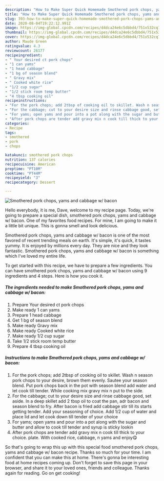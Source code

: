 ```yaml
---
description: "How to Make Super Quick Homemade Smothered pork chops, yams and cabbage w/ bacon"
title: "How to Make Super Quick Homemade Smothered pork chops, yams and cabbage w/ bacon"
slug: 393-how-to-make-super-quick-homemade-smothered-pork-chops-yams-and-cabbage-w-bacon
date: 2020-08-04T19:22:12.991Z
image: https://img-global.cpcdn.com/recipes/d4dca24e6c5dbbd4/751x532cq70/smothered-pork-chops-yams-and-cabbage-w-bacon-recipe-main-photo.jpg
thumbnail: https://img-global.cpcdn.com/recipes/d4dca24e6c5dbbd4/751x532cq70/smothered-pork-chops-yams-and-cabbage-w-bacon-recipe-main-photo.jpg
cover: https://img-global.cpcdn.com/recipes/d4dca24e6c5dbbd4/751x532cq70/smothered-pork-chops-yams-and-cabbage-w-bacon-recipe-main-photo.jpg
author: Maude Green
ratingvalue: 4.3
reviewcount: 26177
recipeingredient:
- " Your desired ct pork chops"
- "1 can yams"
- "1 head cabbage"
- "1 bg of season blend"
- " Gravy mix"
- " Cooked white rice"
- "1/2 cup sugar"
- "1/2 stick room temp butter"
- "4 tbsp cooking oil"
recipeinstructions:
- "For the pork chops; add 2tbsp of cooking oil to skillet. Wash n season pork chops to your desire, brown them evenly. Sautee your season blend. Put pork chops back in the pot with season blend add water and let cook till tender. While cooking mix gravy mix n put to the side."
- "For the cabbage; cut to your desire size and rinse cabbage good, set aside. In a deep skillet add 2 tbsp oil to coat the pan, adr bacon and season blend to fry. After bacon is fried add cabbage stir till its starts getting tender. Add your seasoning of choice. Add 1/2 cup of water and place lid and let cook down till tender of your choice"
- "For yams; open yams and pour into a pot along with the sugar and butter and allow to cook till tender and syrup is sticky lookin"
- "After pork chops are tender add gravy mix n cook till thick to your choice. plate. With cooked rice, cabbage, n yams and enjoy😋"
categories:
- Recipe
tags:
- smothered
- pork
- chops

katakunci: smothered pork chops 
nutrition: 137 calories
recipecuisine: American
preptime: "PT10M"
cooktime: "PT44M"
recipeyield: "3"
recipecategory: Dessert

---
```



![Smothered pork chops, yams and cabbage w/ bacon](https://img-global.cpcdn.com/recipes/d4dca24e6c5dbbd4/751x532cq70/smothered-pork-chops-yams-and-cabbage-w-bacon-recipe-main-photo.jpg)

Hello everybody, it is me, Dave, welcome to my recipe page. Today, we're going to prepare a special dish, smothered pork chops, yams and cabbage w/ bacon. One of my favorites food recipes. For mine, I am going to make it a little bit unique. This is gonna smell and look delicious.

Smothered pork chops, yams and cabbage w/ bacon is one of the most favored of recent trending meals on earth. It's simple, it's quick, it tastes yummy. It is enjoyed by millions every day. They are nice and they look fantastic. Smothered pork chops, yams and cabbage w/ bacon is something which I've loved my entire life.




To get started with this recipe, we have to prepare a few ingredients. You can have smothered pork chops, yams and cabbage w/ bacon using 9 ingredients and 4 steps. Here is how you cook it.

<!--inarticleads1-->

##### The ingredients needed to make Smothered pork chops, yams and cabbage w/ bacon:

1. Prepare  Your desired ct pork chops
1. Make ready 1 can yams
1. Prepare 1 head cabbage
1. Get 1 bg of season blend
1. Make ready  Gravy mix
1. Make ready  Cooked white rice
1. Make ready 1/2 cup sugar
1. Take 1/2 stick room temp butter
1. Prepare 4 tbsp cooking oil




<!--inarticleads2-->

##### Instructions to make Smothered pork chops, yams and cabbage w/ bacon:

1. For the pork chops; add 2tbsp of cooking oil to skillet. Wash n season pork chops to your desire, brown them evenly. Sautee your season blend. Put pork chops back in the pot with season blend add water and let cook till tender. While cooking mix gravy mix n put to the side.
1. For the cabbage; cut to your desire size and rinse cabbage good, set aside. In a deep skillet add 2 tbsp oil to coat the pan, adr bacon and season blend to fry. After bacon is fried add cabbage stir till its starts getting tender. Add your seasoning of choice. Add 1/2 cup of water and place lid and let cook down till tender of your choice
1. For yams; open yams and pour into a pot along with the sugar and butter and allow to cook till tender and syrup is sticky lookin
1. After pork chops are tender add gravy mix n cook till thick to your choice. plate. With cooked rice, cabbage, n yams and enjoy😋




So that's going to wrap this up with this special food smothered pork chops, yams and cabbage w/ bacon recipe. Thanks so much for your time. I am confident that you can make this at home. There's gonna be interesting food at home recipes coming up. Don't forget to save this page in your browser, and share it to your loved ones, friends and colleague. Thanks again for reading. Go on get cooking!

